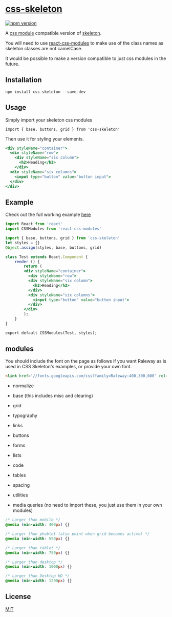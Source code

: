 # [css-skeleton]()

[![npm version](https://badge.fury.io/js/pure-css.svg)](https://badge.fury.io/js/pure-css)

A [css module](https://github.com/css-modules/css-modules) compatible version of [skeleton](http://getskeleton.com).

You will need to use [react-css-modules](https://github.com/gajus/react-css-modules) to make use of the class names as skeleton classes are not camelCase.

It would be possible to make a version compatible to just css modules in the future. 

## Installation

`npm install css-skeleton --save-dev`

## Usage
Simply import your skeleton css modules

`import { base, buttons, grid } from 'css-skeleton'`

Then use it for styling your elements.

```jsx
<div styleName="container">
  <div styleName="row">
    <div styleName="six column">
      <h2>Heading</h2>
    </div>
  <div styleName="six columns">
    <input type="button" value="button input">
  </div>
</div>
```

## Example

Check out the full working example [here](https://github.com/StevenIseki/css-skelton/tree/master/example)

```jsx
import React from 'react'
import CSSModules from 'react-css-modules'

import { base, buttons, grid } from 'css-skeleton'
let styles = {}
Object.assign(styles, base, buttons, grid)

class Test extends React.Component {
    render () {
        return (
        <div styleName="container">
          <div styleName="row">
          <div styleName="six column">
            <h2>Heading</h2>
          </div>
          <div styleName="six columns">
            <input type="button" value="button input">
          </div>
        </div>
        );
    }
}

export default CSSModules(Test, styles);
```

## modules

You should include the font on the page as follows if you want Raleway as is used in CSS Skeleton's examples, or provide your own font.

```html
<link href='//fonts.googleapis.com/css?family=Raleway:400,300,600' rel='stylesheet' type='text/css'>
```

- normalize
- base (this includes misc and clearing)
- grid
- typography
- links
- buttons
- forms
- lists
- code
- tables
- spacing
- utilities

- media queries (no need to import these, you just use them in your own modules)

```css
/* Larger than mobile */
@media (min-width: 400px) {}

/* Larger than phablet (also point when grid becomes active) */
@media (min-width: 550px) {}

/* Larger than tablet */
@media (min-width: 750px) {}

/* Larger than desktop */
@media (min-width: 1000px) {}

/* Larger than Desktop HD */
@media (min-width: 1200px) {}
```

## License

[MIT](http://isekivacenz.mit-license.org/)
